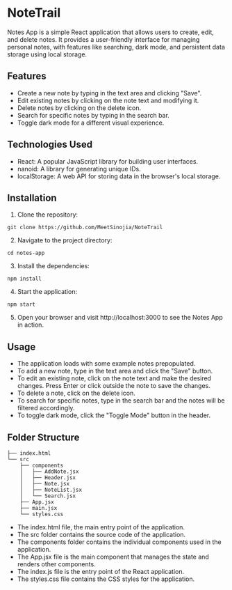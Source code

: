# NoteTrail
Notes App is a simple React application that allows users to create, edit, and delete notes. It provides a user-friendly interface for managing personal notes, with features like searching, dark mode, and persistent data storage using local storage.

## Features
* Create a new note by typing in the text area and clicking "Save".
* Edit existing notes by clicking on the note text and modifying it.
* Delete notes by clicking on the delete icon.
* Search for specific notes by typing in the search bar.
* Toggle dark mode for a different visual experience.

## Technologies Used
* React: A popular JavaScript library for building user interfaces.
* nanoid: A library for generating unique IDs.
* localStorage: A web API for storing data in the browser's local storage.

## Installation
1. Clone the repository:
```
git clone https://github.com/MeetSinojia/NoteTrail
```
2. Navigate to the project directory:
```
cd notes-app
```
3. Install the dependencies:
```
npm install
```
4. Start the application:
```
npm start
```
5. Open your browser and visit http://localhost:3000 to see the Notes App in action.

## Usage
* The application loads with some example notes prepopulated.
* To add a new note, type in the text area and click the "Save" button.
* To edit an existing note, click on the note text and make the desired changes. Press Enter or click outside the note to save the changes.
* To delete a note, click on the delete icon.
* To search for specific notes, type in the search bar and the notes will be filtered accordingly.
* To toggle dark mode, click the "Toggle Mode" button in the header.

## Folder Structure

```
├── index.html
└── src
    ├── components
    │   ├── AddNote.jsx
    │   ├── Header.jsx
    │   ├── Note.jsx
    │   ├── NoteList.jsx
    │   └── Search.jsx
    ├── App.jsx
    ├── main.jsx
    └── styles.css
```

* The index.html file, the main entry point of the application.
* The src folder contains the source code of the application.
* The components folder contains the individual components used in the application.
* The App.jsx file is the main component that manages the state and renders other components.
* The index.js file is the entry point of the React application.
* The styles.css file contains the CSS styles for the application.
